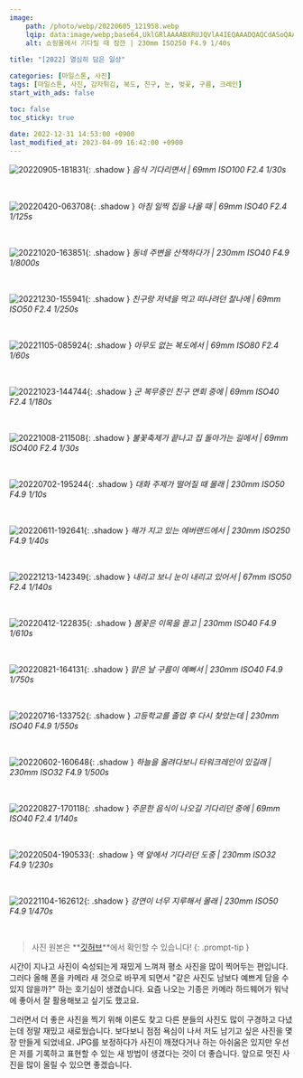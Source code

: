 ```yaml
---
image:
    path: /photo/webp/20220605_121958.webp
    lqip: data:image/webp;base64,UklGRlAAAABXRUJQVlA4IEQAAADQAQCdASoQAAgAAgA0JZQCdAD0tNvXgAD++yUU4/HtnDOizij1uz6dfZTsypE5KvKr20uztM+CbrkMAgjCLe9cNkIAAA==
    alt: 쇼핑몰에서 기다릴 때 잠깐 | 230mm ISO250 F4.9 1/40s
    
title: "[2022] 열심히 담은 일상"

categories: [마일스톤, 사진]
tags: [마일스톤, 사진, 감자튀김, 복도, 친구, 눈, 벚꽃, 구름, 크레인]
start_with_ads: false

toc: false
toc_sticky: true
 
date: 2022-12-31 14:53:00 +0900
last_modified_at: 2023-04-09 16:42:00 +0900
---
```


<!--
메모: 사진은 선형으로 1/2 크기로 줄이고(= 면적으로는 1/4 수준으로 감소) webp 포맷으로 변경(p: 80)하여 올림
Ex) 4000x3000.jpg => 2000x1500.webp
-->

![20220905-181831](/photo/webp/20220905_181831.webp){: .shadow }
_음식 기다리면서 | 69mm ISO100 F2.4 1/30s_

<br>

![20220420-063708](/photo/webp/20220420_063708.webp){: .shadow }
_아침 일찍 집을 나올 때 | 69mm ISO40 F2.4 1/125s_

<br>

![20221020-163851](/photo/webp/20221020_163851.webp){: .shadow }
_동네 주변을 산책하다가 | 230mm ISO40 F4.9 1/8000s_

<br>

![20221230-155941](/photo/webp/20221230_155941.webp){: .shadow }
_친구랑 저녁을 먹고 떠나려던 찰나에 | 69mm ISO50 F2.4 1/250s_

<br>

![20221105-085924](/photo/webp/20221105_085924.webp){: .shadow }
_아무도 없는 복도에서 | 69mm ISO80 F2.4 1/60s_

<br>

![20221023-144744](/photo/webp/20221023_144744.webp){: .shadow }
_군 복무중인 친구 면회 중에 | 69mm ISO40 F2.4 1/180s_

<br>

![20221008-211508](/photo/webp/20221008_211508.webp){: .shadow }
_불꽃축제가 끝나고 집 돌아가는 길에서 | 69mm ISO400 F2.4 1/30s_

<br>

![20220702-195244](/photo/webp/20220702_195244.webp){: .shadow }
_대화 주제가 떨어질 때 몰래 | 230mm ISO50 F4.9 1/10s_

<br>

![20220611-192641](/photo/webp/20220611_192641.webp){: .shadow }
_해가 지고 있는 에버랜드에서 | 230mm ISO250 F4.9 1/40s_

<br>

![20221213-142349](/photo/webp/20221213_142349.webp){: .shadow }
_내리고 보니 눈이 내리고 있어서 | 67mm ISO50 F2.4 1/140s_

<br>

![20220412-122835](/photo/webp/20220412_122835.webp){: .shadow }
_봄꽃은 이목을 끌고 | 230mm ISO40 F4.9 1/610s_

<br>

![20220821-164131](/photo/webp/20220821_164131.webp){: .shadow }
_맑은 날 구름이 예뻐서 | 230mm ISO40 F4.9 1/750s_

<br>

![20220716-133752](/photo/webp/20220716_133752.webp){: .shadow }
_고등학교를 졸업 후 다시 찾았는데 | 230mm ISO40 F4.9 1/550s_

<br>

![20220602-160648](/photo/webp/20220602_160648.webp){: .shadow }
_하늘을 올려다보니 타워크레인이 있길래 | 230mm ISO32 F4.9 1/500s_

<br>

![20220827-170118](/photo/webp/20220827_170118.webp){: .shadow }
_주문한 음식이 나오길 기다리던 중에 | 69mm ISO40 F2.4 1/140s_

<br>

![20220504-190533](/photo/webp/20220504_190533.webp){: .shadow }
_역 앞에서 기다리던 도중 | 230mm ISO32 F4.9 1/230s_

<br>

![20221104-162612](/photo/webp/20221104_162612.webp){: .shadow }
_강연이 너무 지루해서 몰래 | 230mm ISO50 F4.9 1/470s_

<br>

> 사진 원본은 **[깃허브](https://github.com/hyngng/hyngng.github.io.resources/tree/master/photo/jpg)**에서 확인할 수 있습니다!
{: .prompt-tip }

시간이 지나고 사진이 숙성되는게 재밌게 느껴져 평소 사진을 많이 찍어두는 편입니다. 그러다 올해 폰을 카메라 새 것으로 바꾸게 되면서 "같은 사진도 남보다 예쁘게 담을 수 있지 않을까?" 하는 호기심이 생겼습니다. 요즘 나오는 기종은 카메라 하드웨어가 워낙에 좋아서 잘 활용해보고 싶기도 했고요.

그러면서 더 좋은 사진을 찍기 위해 이론도 찾고 다른 분들의 사진도 많이 구경하고 다녔는데 정말 재밌고 새로웠습니다. 보다보니 점점 욕심이 나서 저도 남기고 싶은 사진을 몇 장 만들게 되었네요.
JPG를 보정하다가 사진이 깨졌다거나 하는 아쉬움은 있지만 우선은 저를 기록하고 표현할 수 있는 새 방법이 생겼다는 것이 더 좋습니다. 앞으로 멋진 사진을 많이 올릴 수 있으면 좋겠습니다.